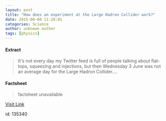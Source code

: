 ```yaml
---
layout: post
title: "How does an experiment at the Large Hadron Collider work?"
date: 2015-06-08 11:20:01
categories: Science
author: unknown author
tags: [physics]
---
```



#### Extract
>It's not every day my Twitter feed is full of people talking about flat-tops, squeezing and injections, but then Wednesday 3 June was not an average day for the Large Hadron Collider....

#### Factsheet
>factsheet unavailable

[Visit Link](http://phys.org/news352965519.html)

id:  135340
